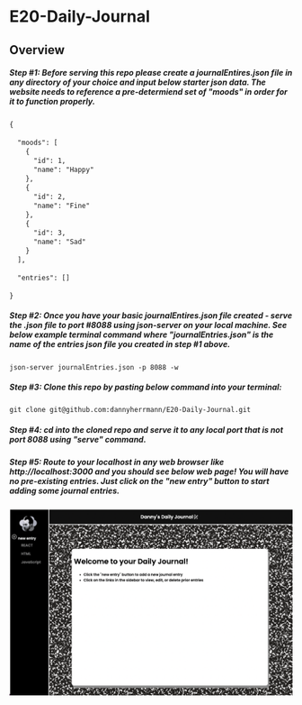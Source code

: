 # E20-Daily-Journal

## Overview

##### Step #1: Before serving this repo please create a journalEntires.json file in any directory of your choice and input below starter json data. The website needs to reference a pre-determiend set of "moods" in order for it to function properly. 

```
{

  "moods": [
    {
      "id": 1,
      "name": "Happy"
    },
    {
      "id": 2,
      "name": "Fine"
    },
    {
      "id": 3,
      "name": "Sad"
    }
  ],

  "entries": []

}
```

##### Step #2: Once you have your basic journalEntires.json file created - serve the .json file to port #8088 using json-server on your local machine. See below example terminal command where "journalEntries.json" is the name of the entries json file you created in step #1 above.
```
json-server journalEntries.json -p 8088 -w
```

##### Step #3: Clone this repo by pasting below command into your terminal: 
```
git clone git@github.com:dannyherrmann/E20-Daily-Journal.git
```
##### Step #4: cd into the cloned repo and serve it to any local port that is not port 8088 using "serve" command. 

##### Step #5: Route to your localhost in any web browser like http://localhost:3000 and you should see below web page! You will have no pre-existing entries. Just click on the "new entry" button to start adding some journal entries.

![alt text](styles/E20-Daily-Journal.JPG)
